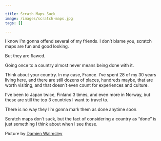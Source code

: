 ```yaml
---

title: Scrath Maps Suck
image: /images/scratch-maps.jpg
tags: []

---
```


I know I’m gonna offend several of my friends. I don’t blame you, scratch maps are fun and good looking. 

But they are flawed.

Going once to a country almost never means being done with it. 

Think about your country. In my case, France. I’ve spent 28 of my 30 years living here, and there are still dozens of places, hundreds maybe, that are worth visiting, and that doesn’t even count for experiences and culture. 

I’ve been to Japan twice, Finland 3 times, and even more in Norway, but these are still the top 3 countries I want to travel to. 

There is no way they I’m gonna mark them as done anytime soon. 

Scratch maps don’t suck, but the fact of considering a country as “done” is just something I think about when I see these.

Picture by [Damien Walmsley](https://www.flickr.com/photos/damienwalmsley/42193495072)